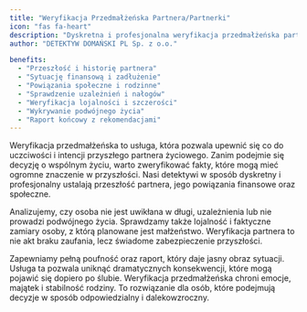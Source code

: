 ```yaml
---
title: "Weryfikacja Przedmałżeńska Partnera/Partnerki"
icon: "fas fa-heart"
description: "Dyskretna i profesjonalna weryfikacja przedmałżeńska partnera lub partnerki. Analiza przeszłości, sytuacji finansowej, powiązań społecznych i lojalności."
author: "DETEKTYW DOMAŃSKI PL Sp. z o.o."

benefits:
  - "Przeszłość i historię partnera"
  - "Sytuację finansową i zadłużenie"
  - "Powiązania społeczne i rodzinne"
  - "Sprawdzenie uzależnień i nałogów"
  - "Weryfikacja lojalności i szczerości"
  - "Wykrywanie podwójnego życia"
  - "Raport końcowy z rekomendacjami"
---
```


Weryfikacja przedmałżeńska to usługa, która pozwala upewnić się co do uczciwości i intencji przyszłego partnera życiowego. Zanim podejmie się decyzję o wspólnym życiu, warto zweryfikować fakty, które mogą mieć ogromne znaczenie w przyszłości. Nasi detektywi w sposób dyskretny i profesjonalny ustalają przeszłość partnera, jego powiązania finansowe oraz społeczne.

Analizujemy, czy osoba nie jest uwikłana w długi, uzależnienia lub nie prowadzi podwójnego życia. Sprawdzamy także lojalność i faktyczne zamiary osoby, z którą planowane jest małżeństwo. Weryfikacja partnera to nie akt braku zaufania, lecz świadome zabezpieczenie przyszłości.

Zapewniamy pełną poufność oraz raport, który daje jasny obraz sytuacji. Usługa ta pozwala uniknąć dramatycznych konsekwencji, które mogą pojawić się dopiero po ślubie. Weryfikacja przedmałżeńska chroni emocje, majątek i stabilność rodziny. To rozwiązanie dla osób, które podejmują decyzje w sposób odpowiedzialny i dalekowzroczny.
